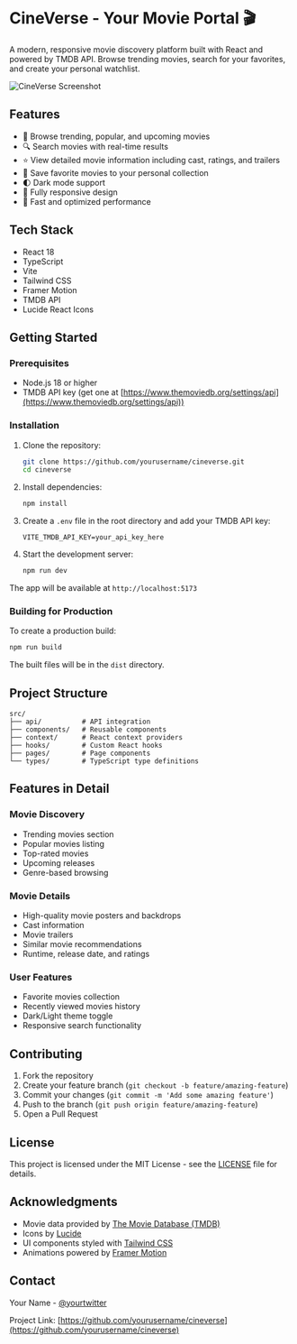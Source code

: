 # CineVerse - Your Movie Portal 🎬

A modern, responsive movie discovery platform built with React and powered by TMDB API. Browse trending movies, search for your favorites, and create your personal watchlist.

![CineVerse Screenshot](https://images.pexels.com/photos/7991579/pexels-photo-7991579.jpeg)

## Features

- 🎥 Browse trending, popular, and upcoming movies
- 🔍 Search movies with real-time results
- ⭐ View detailed movie information including cast, ratings, and trailers
- 💖 Save favorite movies to your personal collection
- 🌓 Dark mode support
- 📱 Fully responsive design
- 🚀 Fast and optimized performance

## Tech Stack

- React 18
- TypeScript
- Vite
- Tailwind CSS
- Framer Motion
- TMDB API
- Lucide React Icons

## Getting Started

### Prerequisites

- Node.js 18 or higher
- TMDB API key (get one at [https://www.themoviedb.org/settings/api](https://www.themoviedb.org/settings/api))

### Installation

1. Clone the repository:
   ```bash
   git clone https://github.com/yourusername/cineverse.git
   cd cineverse
   ```

2. Install dependencies:
   ```bash
   npm install
   ```

3. Create a `.env` file in the root directory and add your TMDB API key:
   ```env
   VITE_TMDB_API_KEY=your_api_key_here
   ```

4. Start the development server:
   ```bash
   npm run dev
   ```

The app will be available at `http://localhost:5173`

### Building for Production

To create a production build:

```bash
npm run build
```

The built files will be in the `dist` directory.

## Project Structure

```
src/
├── api/          # API integration
├── components/   # Reusable components
├── context/      # React context providers
├── hooks/        # Custom React hooks
├── pages/        # Page components
└── types/        # TypeScript type definitions
```

## Features in Detail

### Movie Discovery
- Trending movies section
- Popular movies listing
- Top-rated movies
- Upcoming releases
- Genre-based browsing

### Movie Details
- High-quality movie posters and backdrops
- Cast information
- Movie trailers
- Similar movie recommendations
- Runtime, release date, and ratings

### User Features
- Favorite movies collection
- Recently viewed movies history
- Dark/Light theme toggle
- Responsive search functionality

## Contributing

1. Fork the repository
2. Create your feature branch (`git checkout -b feature/amazing-feature`)
3. Commit your changes (`git commit -m 'Add some amazing feature'`)
4. Push to the branch (`git push origin feature/amazing-feature`)
5. Open a Pull Request

## License

This project is licensed under the MIT License - see the [LICENSE](LICENSE) file for details.

## Acknowledgments

- Movie data provided by [The Movie Database (TMDB)](https://www.themoviedb.org/)
- Icons by [Lucide](https://lucide.dev/)
- UI components styled with [Tailwind CSS](https://tailwindcss.com/)
- Animations powered by [Framer Motion](https://www.framer.com/motion/)

## Contact

Your Name - [@yourtwitter](https://twitter.com/yourtwitter)

Project Link: [https://github.com/yourusername/cineverse](https://github.com/yourusername/cineverse)
